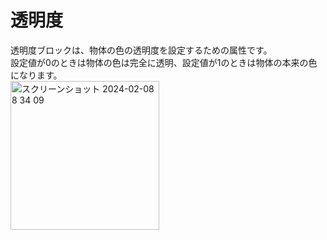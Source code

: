 # 透明度

透明度ブロックは、物体の色の透明度を設定するための属性です。  
設定値が0のときは物体の色は完全に透明、設定値が1のときは物体の本来の色になります。  
<img width="238" alt="スクリーンショット 2024-02-08 8 34 09" src="https://github.com/levelenter/blockvrock_doc/assets/119035293/85096b3d-b5ee-4415-9b00-bbb6aa04cd86">
